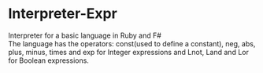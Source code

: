 # Interpreter-Expr
Interpreter for a basic language in Ruby and F#\
The language has the operators: const(used to define a constant), neg, abs, plus, minus, times and exp for Integer expressions and Lnot, Land and Lor for Boolean expressions.
